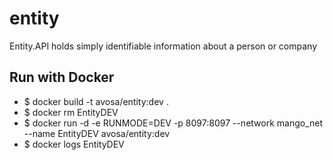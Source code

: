 # entity
Entity.API holds simply identifiable information about a person or company

## Run with Docker
* $ docker build -t avosa/entity:dev .
* $ docker rm EntityDEV
* $ docker run -d -e RUNMODE=DEV -p 8097:8097 --network mango_net --name EntityDEV avosa/entity:dev
* $ docker logs EntityDEV